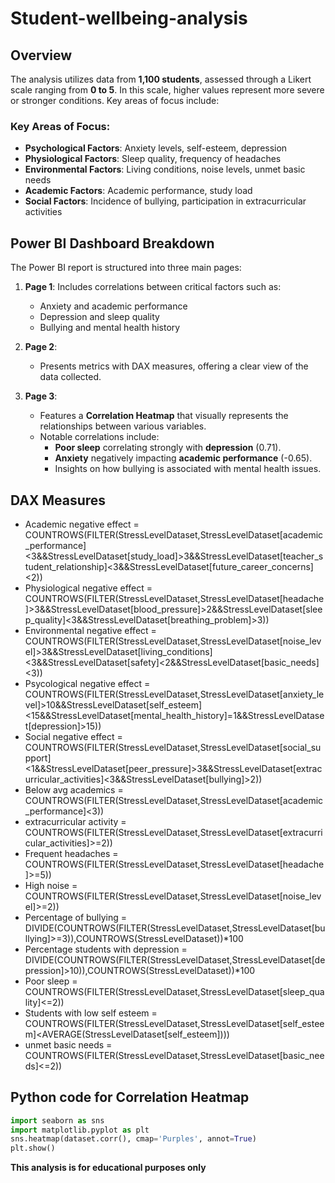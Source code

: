 # Student-wellbeing-analysis

## Overview

The analysis utilizes data from **1,100 students**, assessed through a Likert scale ranging from **0 to 5**. In this scale, higher values represent more severe or stronger conditions. Key areas of focus include:

### Key Areas of Focus:
- **Psychological Factors**: Anxiety levels, self-esteem, depression
- **Physiological Factors**: Sleep quality, frequency of headaches
- **Environmental Factors**: Living conditions, noise levels, unmet basic needs
- **Academic Factors**: Academic performance, study load
- **Social Factors**: Incidence of bullying, participation in extracurricular activities

## Power BI Dashboard Breakdown

The Power BI report is structured into three main pages:

1. **Page 1**:
   Includes correlations between critical factors such as:
     - Anxiety and academic performance
     - Depression and sleep quality
     - Bullying and mental health history

3. **Page 2**: 
   - Presents metrics with DAX measures, offering a clear view of the data collected.

4. **Page 3**: 
   - Features a **Correlation Heatmap** that visually represents the relationships between various variables. 
   - Notable correlations include:
     - **Poor sleep** correlating strongly with **depression** (0.71).
     - **Anxiety** negatively impacting **academic performance** (-0.65).
     - Insights on how bullying is associated with mental health issues.

## DAX Measures
- Academic negative effect = COUNTROWS(FILTER(StressLevelDataset,StressLevelDataset[academic_performance]<3&&StressLevelDataset[study_load]>3&&StressLevelDataset[teacher_student_relationship]<3&&StressLevelDataset[future_career_concerns]<2))
- Physiological negative effect = COUNTROWS(FILTER(StressLevelDataset,StressLevelDataset[headache]>3&&StressLevelDataset[blood_pressure]>2&&StressLevelDataset[sleep_quality]<3&&StressLevelDataset[breathing_problem]>3))
- Environmental negative effect = COUNTROWS(FILTER(StressLevelDataset,StressLevelDataset[noise_level]>3&&StressLevelDataset[living_conditions]<3&&StressLevelDataset[safety]<2&&StressLevelDataset[basic_needs]<3))
- Psycological negative effect = COUNTROWS(FILTER(StressLevelDataset,StressLevelDataset[anxiety_level]>10&&StressLevelDataset[self_esteem]<15&&StressLevelDataset[mental_health_history]=1&&StressLevelDataset[depression]>15))
- Social negative effect = COUNTROWS(FILTER(StressLevelDataset,StressLevelDataset[social_support]<1&&StressLevelDataset[peer_pressure]>3&&StressLevelDataset[extracurricular_activities]<3&&StressLevelDataset[bullying]>2))
- Below avg academics = COUNTROWS(FILTER(StressLevelDataset,StressLevelDataset[academic_performance]<3))
- extracurricular activity = COUNTROWS(FILTER(StressLevelDataset,StressLevelDataset[extracurricular_activities]>=2))
- Frequent headaches = COUNTROWS(FILTER(StressLevelDataset,StressLevelDataset[headache]>=5))
- High noise = COUNTROWS(FILTER(StressLevelDataset,StressLevelDataset[noise_level]>=2))
- Percentage of bullying = DIVIDE(COUNTROWS(FILTER(StressLevelDataset,StressLevelDataset[bullying]>=3)),COUNTROWS(StressLevelDataset))*100
- Percentage students with depression = DIVIDE(COUNTROWS(FILTER(StressLevelDataset,StressLevelDataset[depression]>10)),COUNTROWS(StressLevelDataset))*100
- Poor sleep = COUNTROWS(FILTER(StressLevelDataset,StressLevelDataset[sleep_quality]<=2))
- Students with low self esteem = COUNTROWS(FILTER(StressLevelDataset,StressLevelDataset[self_esteem]<AVERAGE(StressLevelDataset[self_esteem])))
- unmet basic needs = COUNTROWS(FILTER(StressLevelDataset,StressLevelDataset[basic_needs]<=2))

## Python code for Correlation Heatmap
  ```python
  import seaborn as sns
  import matplotlib.pyplot as plt
  sns.heatmap(dataset.corr(), cmap='Purples', annot=True)
  plt.show()
```



**This analysis is for educational purposes only**
